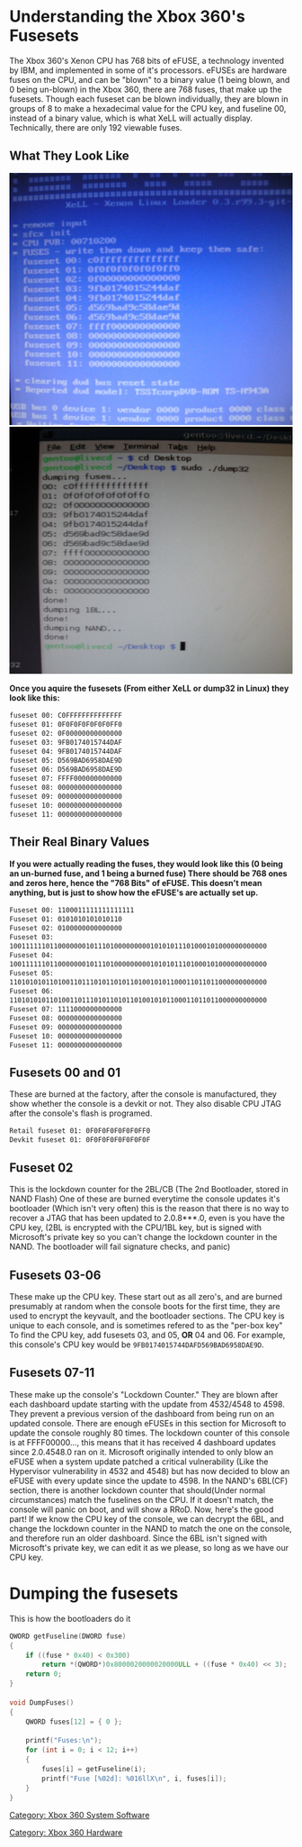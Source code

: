 # Understanding the Xbox 360's Fusesets

The Xbox 360's Xenon CPU has 768 bits of eFUSE, a technology invented by
IBM, and implemented in some of it's processors. eFUSEs are hardware
fuses on the CPU, and can be "blown" to a binary value (1 being blown,
and 0 being un-blown) in the Xbox 360, there are 768 fuses, that make up
the fusesets. Though each fuseset can be blown individually, they are
blown in groups of 8 to make a hexadecimal value for the CPU key, and
fuseline 00, instead of a binary value, which is what XeLL will actually
display. Technically, there are only 192 viewable fuses.

## What They Look Like

![XeLL Fuses](images/Xell_fusesets.jpg "Fuses in XeLL")
![Gentoo Fuses](images/Gentoo_fuses.jpg "Fuses in Gentoo (dump32)")

**Once you aquire the fusesets (From either XeLL or dump32 in Linux) they look like this:**

```
fuseset 00: C0FFFFFFFFFFFFFF
fuseset 01: 0F0F0F0F0F0F0FF0
fuseset 02: 0F00000000000000
fuseset 03: 9FB0174015744DAF
fuseset 04: 9FB0174015744DAF
fuseset 05: D569BAD6958DAE9D
fuseset 06: D569BAD6958DAE9D
fuseset 07: FFFF000000000000
fuseset 08: 0000000000000000
fuseset 09: 0000000000000000
fuseset 10: 0000000000000000
fuseset 11: 0000000000000000
```

## Their Real Binary Values

**If you were actually reading the fuses, they would look like this (0
being an un-burned fuse, and 1 being a burned fuse) There should be 768
ones and zeros here, hence the "768 Bits" of eFUSE. This doesn't mean
anything, but is just to show how the eFUSE's are actually set up.**

```
Fuseset 00: 1100011111111111111
Fuseset 01: 0101010101010110
Fuseset 02: 0100000000000000
Fuseset 03: 1001111110110000000101110100000000010101011101000101000000000000
Fuseset 04: 1001111110110000000101110100000000010101011101000101000000000000
Fuseset 05: 1101010101101001101110101101011010010101100011011011000000000000
Fuseset 06: 1101010101101001101110101101011010010101100011011011000000000000
Fuseset 07: 1111000000000000
Fuseset 08: 0000000000000000
Fuseset 09: 0000000000000000
Fuseset 10: 0000000000000000
Fuseset 11: 0000000000000000
```

## Fusesets 00 and 01

These are burned at the factory, after the console is manufactured, they
show whether the console is a devkit or not. They also disable CPU JTAG
after the console's flash is programed.

```
Retail fuseset 01: 0F0F0F0F0F0F0FF0
Devkit fuseset 01: 0F0F0F0F0F0F0F0F
```

## Fuseset 02

This is the lockdown counter for the 2BL/CB (The 2nd Bootloader, stored
in NAND Flash) One of these are burned everytime the console updates
it's bootloader (Which isn't very often) this is the reason that there
is no way to recover a JTAG that has been updated to 2.0.8\*\*\*.0, even
is you have the CPU key, (2BL is encrypted with the CPU/1BL key, but is
signed with Microsoft's private key so you can't change the lockdown
counter in the NAND. The bootloader will fail signature checks, and
panic)

## Fusesets 03-06

These make up the CPU key. These start out as all zero's, and are burned
presumably at random when the console boots for the first time, they are
used to encrypt the keyvault, and the bootloader sections. The CPU key
is unique to each console, and is sometimes refered to as the "per-box
key" To find the CPU key, add fusesets 03, and 05, **OR** 04 and 06. For
example, this console's CPU key would be
`9FB0174015744DAFD569BAD6958DAE9D`.

## Fusesets 07-11

These make up the console's "Lockdown Counter." They are blown after
each dashboard update starting with the update from 4532/4548 to 4598.
They prevent a previous version of the dashboard from being run on an
updated console. There are enough eFUSEs in this section for Microsoft
to update the console roughly 80 times. The lockdown counter of this
console is at FFFF00000..., this means that it has received 4 dashboard
updates since 2.0.4548.0 ran on it. Microsoft originally intended to
only blow an eFUSE when a system update patched a critical vulnerability
(Like the Hypervisor vulnerability in 4532 and 4548) but has now decided
to blow an eFUSE with every update since the update to 4598. In the
NAND's 6BL(CF) section, there is another lockdown counter that
should(Under normal circumstances) match the fuselines on the CPU. If it
doesn't match, the console will panic on boot, and will show a RRoD.
Now, here's the good part! If we know the CPU key of the console, we
can decrypt the 6BL, and change the lockdown counter in the NAND to
match the one on the console, and therefore run an older dashboard.
Since the 6BL isn't signed with Microsoft's private key, we can edit it
as we please, so long as we have our CPU key.

# Dumping the fusesets

This is how the bootloaders do it

```c
QWORD getFuseline(DWORD fuse)
{
    if ((fuse * 0x40) < 0x300)
        return *(QWORD*)0x8000020000020000ULL + ((fuse * 0x40) << 3);
    return 0;
}

void DumpFuses()
{
    QWORD fuses[12] = { 0 };

    printf("Fuses:\n");
    for (int i = 0; i < 12; i++)
    {
        fuses[i] = getFuseline(i);
        printf("Fuse [%02d]: %016llX\n", i, fuses[i]);
    }
}
```

[Category: Xbox 360 System Software](../Category_Xbox360_System_Software)

[Category: Xbox 360 Hardware](../Category_Xbox360_Hardware)
